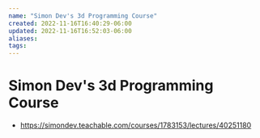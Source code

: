 ```yaml
---
name: "Simon Dev's 3d Programming Course"
created: 2022-11-16T16:40:29-06:00
updated: 2022-11-16T16:52:03-06:00
aliases: 
tags: 
---
```

# Simon Dev's 3d Programming Course
- https://simondev.teachable.com/courses/1783153/lectures/40251180
